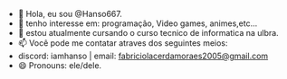 - 👋 Hola, eu sou @Hanso667.
- 👀 tenho interesse em: programação, Video games, animes,etc...
- 🌱 estou atualmente cursando o curso tecnico de informatica na ulbra.
- 📫 Você pode me contatar atraves dos seguintes meios:
-  discord: iamhanso | email: fabriciolacerdamoraes2005@gmail.com
- 😄 Pronouns: ele/dele.
